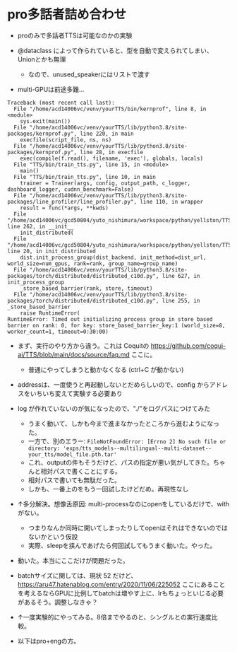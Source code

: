 # pro多話者詰め合わせ
- proのみで多話者TTSは可能なのかの実験
- @dataclass によって作られていると、型を自動で変えられてしまい、Unionとかも無理
    - なので、unused_speakerにはリストで渡す

- multi-GPUは前途多難...
```
Traceback (most recent call last):
  File "/home/acd14006vc/venv/yourTTS/bin/kernprof", line 8, in <module>
    sys.exit(main())
  File "/home/acd14006vc/venv/yourTTS/lib/python3.8/site-packages/kernprof.py", line 220, in main
    execfile(script_file, ns, ns)
  File "/home/acd14006vc/venv/yourTTS/lib/python3.8/site-packages/kernprof.py", line 28, in execfile
    exec(compile(f.read(), filename, 'exec'), globals, locals)
  File "TTS/bin/train_tts.py", line 15, in <module>
    main()
  File "TTS/bin/train_tts.py", line 10, in main
    trainer = Trainer(args, config, output_path, c_logger, dashboard_logger, cudnn_benchmark=False)
  File "/home/acd14006vc/venv/yourTTS/lib/python3.8/site-packages/line_profiler/line_profiler.py", line 110, in wrapper
    result = func(*args, **kwds)
  File "/home/acd14006vc/gcd50804/yuto_nishimura/workspace/python/yellston/TTS/TTS/trainer.py", line 262, in __init__
    init_distributed(
  File "/home/acd14006vc/gcd50804/yuto_nishimura/workspace/python/yellston/TTS/TTS/utils/distribute.py", line 20, in init_distributed
    dist.init_process_group(dist_backend, init_method=dist_url, world_size=num_gpus, rank=rank, group_name=group_name)
  File "/home/acd14006vc/venv/yourTTS/lib/python3.8/site-packages/torch/distributed/distributed_c10d.py", line 627, in init_process_group
    _store_based_barrier(rank, store, timeout)
  File "/home/acd14006vc/venv/yourTTS/lib/python3.8/site-packages/torch/distributed/distributed_c10d.py", line 255, in _store_based_barrier
    raise RuntimeError(
RuntimeError: Timed out initializing process group in store based barrier on rank: 0, for key: store_based_barrier_key:1 (world_size=8, worker_count=1, timeout=0:30:00)
```

- まず、実行のやり方から違う。これは Coquitの https://github.com/coqui-ai/TTS/blob/main/docs/source/faq.md ここに。
  - 普通にやってしまうと動かなくなる (ctrl+C が動かない)
- addressは、一度使うと再起動しないとだめらしいので、config からアドレスをいちいち変えて実験する必要あり

- log が作れていないのが気になったので、"./"をログパスにつけてみた
  - うまく動いて、しかも今まで進まなかったところから進むようになった。
  - 一方で、別のエラー: `FileNotFoundError: [Errno 2] No such file or directory: 'exps/tts_models--multilingual--multi-dataset--your_tts/model_file.pth.tar'`
  - これ、outputの件もそうだけど、パスの指定が悪い気がしてきた。ちゃんと相対パスで書くことにする。
  - 相対パスで書いても無駄だった。
  - しかも、一番上のをもう一回試したけどだめ。再現性なし

- ↑多分解決。想像舌原因: multi-processなのにopenをしているだけで、withがない。
  - つまりなんか同時に開いてしまったりしてopenはそれはできないのではないかという仮設
  - 実際、sleepを挟んであげたら何回試してもうまく動いた。やった。

- 動いた。本当にここだけが問題だった。

- batchサイズに関しては、現状 52 だけど、https://aru47.hatenablog.com/entry/2020/11/06/225052 ここにあることを考えるならGPUに比例してbatchは増やす上に、lrもちょっといじる必要があるそう。調整しなきゃ？

- ↑一度実験的にやってみる。8倍までやるのと、シングルとの実行速度比較。
- 以下はpro+engの方。
